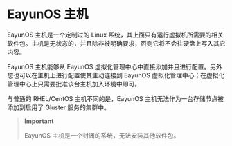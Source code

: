 # EayunOS 主机

EayunOS 主机是一个定制过的 Linux
系统，其上面只有运行虚拟机所需要的相关软件包。主机是无状态的，并且除非被明确要求，否则它将不会往硬盘上写入其它内容。

EayunOS 主机能够从 EayunOS
虚拟化管理中心中直接添加并且进行配置。另外您也可以在主机上进行配置使其主动连接到
EayunOS 虚拟化管理中心；在虚拟化管理中心上只需要批准该台主机加入环境中即可。

与普通的 RHEL/CentOS 主机不同的是，EayunOS
主机无法作为一台存储节点被添加到启用了 Gluster 服务的集群中。

> **Important**
>
> EayunOS 主机是一个封闭的系统，无法安装其他软件包。

